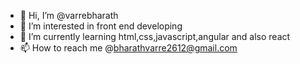 - 👋 Hi, I’m @varrebharath
- 👀 I’m interested in front end developing
- 🌱 I’m currently learning html,css,javascript,angular and also react
- 📫 How to reach me @bharathvarre2612@gmail.com

<!---
varrebharath/varrebharath is a ✨ special ✨ repository because its `README.md` (this file) appears on your GitHub profile.
You can click the Preview link to take a look at your changes.
--->
